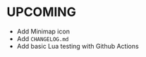 # UPCOMING

  - Add Minimap icon
  - Add `CHANGELOG.md`
  - Add basic Lua testing with Github Actions
